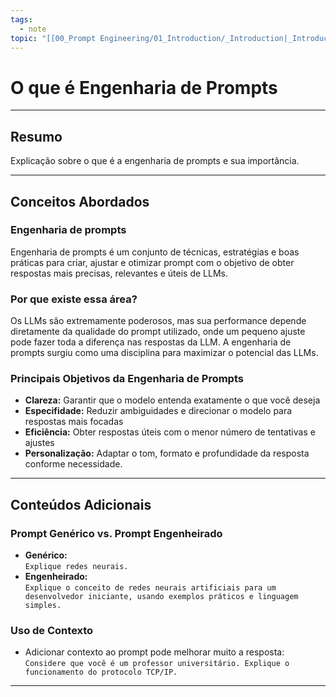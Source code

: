 ```yaml
---
tags:
  - note
topic: "[[00_Prompt Engineering/01_Introduction/_Introduction|_Introduction]]"
---
```

# O que é Engenharia de Prompts

---
## **Resumo**
Explicação sobre o que é a engenharia de prompts e sua importância.

---
## **Conceitos Abordados**

### Engenharia de prompts
Engenharia de prompts é um conjunto de técnicas, estratégias e boas práticas para criar, ajustar e otimizar prompt com o objetivo de obter respostas mais precisas, relevantes e úteis de LLMs.

### Por que existe essa área?
Os LLMs são extremamente poderosos, mas sua performance depende diretamente da qualidade do prompt utilizado, onde um pequeno ajuste pode fazer toda a diferença nas respostas da LLM.
A engenharia de prompts surgiu como uma disciplina para maximizar o potencial das LLMs.

### Principais Objetivos da Engenharia de Prompts
- **Clareza:** Garantir que o modelo entenda exatamente o que você deseja
- **Especifidade:** Reduzir ambiguidades e direcionar o modelo para respostas mais focadas
- **Eficiência:** Obter respostas úteis com o menor número de tentativas e ajustes
- **Personalização:** Adaptar o tom, formato e profundidade da resposta conforme necessidade.

---
## **Conteúdos Adicionais**

### Prompt Genérico vs. Prompt Engenheirado
- **Genérico:**  
    `Explique redes neurais.`
- **Engenheirado:**  
    `Explique o conceito de redes neurais artificiais para um desenvolvedor iniciante, usando exemplos práticos e linguagem simples.`

### Uso de Contexto
- Adicionar contexto ao prompt pode melhorar muito a resposta:  
    `Considere que você é um professor universitário. Explique o funcionamento do protocolo TCP/IP.`

---
